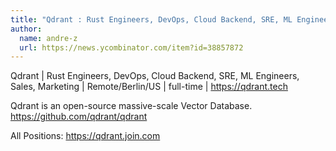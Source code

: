 ```yaml
---
title: "Qdrant : Rust Engineers, DevOps, Cloud Backend, SRE, ML Engineers, Sales, Marketing"
author:
  name: andre-z
  url: https://news.ycombinator.com/item?id=38857872
---
```

Qdrant | Rust Engineers, DevOps, Cloud Backend, SRE, ML Engineers, Sales, Marketing | Remote&#x2F;Berlin&#x2F;US | full-time | <a href="https:&#x2F;&#x2F;qdrant.tech" rel="nofollow">https:&#x2F;&#x2F;qdrant.tech</a>

Qdrant is an open-source massive-scale Vector Database. <a href="https:&#x2F;&#x2F;github.com&#x2F;qdrant&#x2F;qdrant">https:&#x2F;&#x2F;github.com&#x2F;qdrant&#x2F;qdrant</a>

All Positions: <a href="https:&#x2F;&#x2F;qdrant.join.com" rel="nofollow">https:&#x2F;&#x2F;qdrant.join.com</a>
